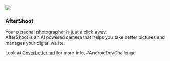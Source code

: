 ![](https://i.imgur.com/d2vQTlO.png)  

### AfterShoot
Your personal photographer is just a click away.  
AfterShoot is an AI powered camera that helps you take better pictures and manages your digital waste.  

Look at [CoverLetter.md](CoverLetter.md) for more info, #AndroidDevChallenge
